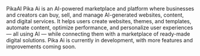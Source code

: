 PikaAI
Pika Ai is an AI-powered marketplace and platform where businesses and creators can buy, sell, and manage AI-generated websites, content, and digital services. It helps users create websites, themes, and templates, automate content, optimize performance, and personalize user experiences — all using AI — while connecting them with a marketplace of ready-made digital solutions. Pika Ai is currently in development, with more features and improvements coming soon.
